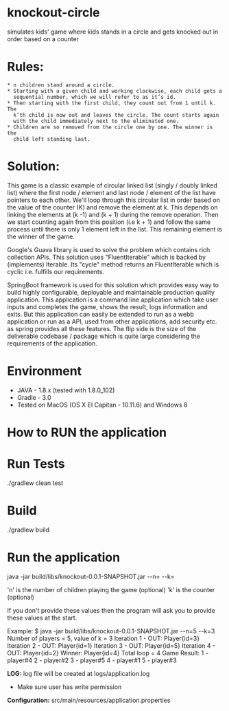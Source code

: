 # **knockout-circle**
simulates kids' game where kids stands in a circle and gets knocked out in order based on a counter

# **Rules:**
    * n children stand around a circle. 
    * Starting with a given child and working clockwise, each child gets a 
      sequential number, which we will refer to as it’s id. 
    * Then starting with the first child, they count out from 1 until k. The 
      k’th child is now out and leaves the circle. The count starts again 
      with the child immediately next to the eliminated one.
    * Children are so removed from the circle one by one. The winner is the 
      child left standing last.

# Solution:
This game is a classic example of circular linked list (singly / doubly linked list) where the first node / element 
and last node / element of the list have pointers to each other. We'll loop through this circular list in order based 
on the value of the counter (K) and remove the element at k. This depends on linking the elements at (k -1) and (k + 1)
during the remove operation. Then we start counting again from this position (i.e k + 1) and follow the same process until 
there is only 1 element left in the list. This remaining element is the winner of the game. 
  
Google's Guava library is used to solve the problem which contains rich collection APIs. This solution uses "FluentIterable" which
is backed by (implements) Iterable. Its "cycle" method returns an FluentIterable which is cyclic i.e. fulfills our 
requirements.
  
SpringBoot framework is used for this solution which provides easy way to build highly configurable, deployable and maintainable 
production quality application. This application is a command line application which take user inputs and completes the
game, shows the result, logs information and exits. But this application can easily be extended to run as a webb application 
or run as a API, used from other applications, add security etc. as spring provides all these features. The flip side is the 
size of the deliverable codebase / package which is quite large considering the requirements of the application.  
         

# Environment
 * JAVA - 1.8.x (tested with 1.8.0_102)
 * Gradle - 3.0
 * Tested on MacOS (OS X EI Capitan - 10.11.6) and Windows 8
  
# **How to RUN the application**  
 
# Run Tests
./gradlew clean test

# Build
./gradlew build

# Run the application

java -jar build/libs/knockout-0.0.1-SNAPSHOT.jar --n=<integer> --k=<integer>

'n' is the number of children playing the game (optional)
'k' is the counter (optional)

If you don't provide these values then the program will ask you to provide these values at the start.  

Example:
$ java -jar build/libs/knockout-0.0.1-SNAPSHOT.jar --n=5 --k=3
Number of players = 5, value of k = 3
Iteration 1 - OUT: Player{id=3}
Iteration 2 - OUT: Player{id=1}
Iteration 3 - OUT: Player{id=5}
Iteration 4 - OUT: Player{id=2}
Winner: Player{id=4}
Total loop = 4
Game Result: 
1 - player#4
2 - player#2
3 - player#5
4 - player#1
5 - player#3

**LOG:** log file will be created at logs/application.log 
 - Make sure user has write permission

**Configuration:** src/main/resources/application.properties
